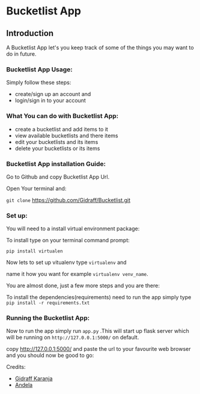 # Bucketlist App

## Introduction
A Bucketlist App let's you keep track of  some of the things you may want to do in future.

### Bucketlist App Usage:
Simply follow these steps:

* create/sign up an account and
* login/sign in to your account

### What You can do with Bucketlist App:
* create a bucketlist and add items to it
* view available bucketlists and there items
* edit your bucketlists and its items
* delete your bucketlists or its items

### Bucketlist App installation Guide:
Go to Github and copy Bucketlist App Url.

Open Your terminal and:

``` git clone ```
 <https://github.com/Gidraff/Bucketlist.git>

### Set up:
You will need to a install virtual environment package:

To install type on your terminal command prompt:

 ```pip install virtualen```

Now lets to set up vitualenv type ```virtualenv``` and 

name it how you want for example ```virtualenv venv_name```.

You are almost done, just a few more steps and you are there:

To install the dependencies(requirements) need to run the app simply type ```pip install -r requirements.txt```

### Running the Bucketlist App:
Now to run the app simply  run ```app.py``` .This will start up flask server which will be running on  ```http://127.0.0.1:5000/``` on default.

copy <http://127.0.0.1:5000/> and paste the url to your favourite web browser and you should now be good to go:

Credits:
* [Gidraff Karanja](https://github.com/Gidraff)
* [Andela](https://andela.com/apply/)





